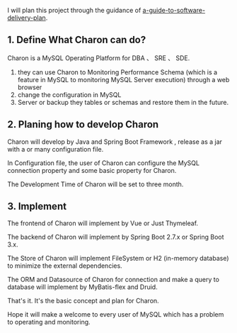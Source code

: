 I will plan this project through the guidance of [a-guide-to-software-delivery-plan](https://testwithnishi.com/2023/08/10/a-guide-to-software-delivery-plan/).


## 1. Define What Charon can do?

Charon is a MySQL Operating Platform for DBA 、 SRE 、 SDE. 
1. they can use Charon to Monitoring Performance Schema (which
is a feature in MySQL to monitoring MySQL Server execution) through a web browser
2. change the configuration in MySQL
3. Server or backup they tables or schemas and restore them in the future.


## 2. Planing how to develop Charon

Charon will develop by Java and Spring Boot Framework , release as a jar with a or many
configuration file. 

In Configuration file, the user of Charon can configure the MySQL connection property and some basic property for Charon.

The Development Time of Charon will be set to three month.

## 3. Implement

The frontend of Charon will implement by Vue or Just Thymeleaf.

The backend of Charon will implement by Spring Boot 2.7.x or Spring Boot 3.x.

The Store of Charon will implement FileSystem or H2 (in-memory database) to minimize the external dependencies.

The ORM and Datasource of Charon for connection and make a query to database will implement by MyBatis-flex and Druid.

That's it. It's the basic concept and plan for Charon.

Hope it will make a welcome to every user of MySQL which has a problem to operating and monitoring.

